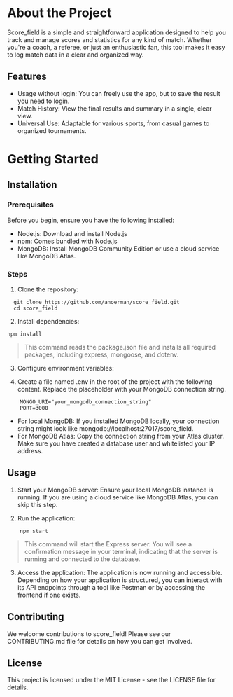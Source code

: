# About the Project
Score_field is a simple and straightforward application designed to help you track and manage scores and statistics for any kind of match. Whether you're a coach, a referee, or just an enthusiastic fan, this tool makes it easy to log match data in a clear and organized way.


## Features
- Usage without login: You can freely use the app, but to save the result you need to login.
- Match History: View the final results and summary in a single, clear view.
- Universal Use: Adaptable for various sports, from casual games to organized tournaments.

# Getting Started
## Installation
### Prerequisites
Before you begin, ensure you have the following installed:
- Node.js: Download and install Node.js
- npm: Comes bundled with Node.js
- MongoDB: Install MongoDB Community Edition or use a cloud service like MongoDB Atlas.

### Steps
1. Clone the repository:
```
  git clone https://github.com/anoerman/score_field.git
  cd score_field
```
2. Install dependencies:
```
npm install
```
> This command reads the package.json file and installs all required packages, including express, mongoose, and dotenv.

3. Configure environment variables:

4. Create a file named .env in the root of the project with the following content. Replace the placeholder with your MongoDB connection string.
```
    MONGO_URI="your_mongodb_connection_string"
    PORT=3000
```
- For local MongoDB: If you installed MongoDB locally, your connection string might look like mongodb://localhost:27017/score_field.
- For MongoDB Atlas: Copy the connection string from your Atlas cluster. Make sure you have created a database user and whitelisted your IP address.

## Usage

1. Start your MongoDB server:
  Ensure your local MongoDB instance is running. If you are using a cloud service like MongoDB Atlas, you can skip this step.

2. Run the application:
```
    npm start
```
> This command will start the Express server. You will see a confirmation message in your terminal, indicating that the server is running and connected to the database.

3. Access the application:
  The application is now running and accessible. Depending on how your application is structured, you can interact with its API endpoints through a tool like Postman or by accessing the frontend if one exists.

## Contributing
We welcome contributions to score_field! Please see our CONTRIBUTING.md file for details on how you can get involved.
## License
This project is licensed under the MIT License - see the LICENSE file for details.
